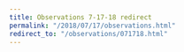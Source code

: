 ```yaml
---
title: Observations 7-17-18 redirect
permalink: "/2018/07/17/observations.html"
redirect_to: "/observations/071718.html"
---
```



